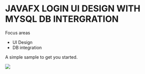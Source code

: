 # JAVAFX LOGIN UI DESIGN WITH MYSQL DB INTERGRATION

Focus areas

- UI Design
- DB integration

A simple sample to get you started.

![](https://github.com/k33ptoo/JavaFX-MySQL-Login/blob/master/img.png)